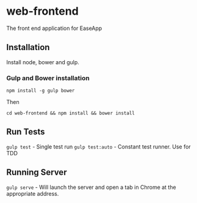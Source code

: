 # web-frontend
The front end application for EaseApp

## Installation

Install node, bower and gulp. 

### Gulp and Bower installation
`npm install -g gulp bower`

Then

`cd web-frontend && npm install && bower install`



## Run Tests
`gulp test` - Single test run
`gulp test:auto` - Constant test runner. Use for TDD

## Running Server
`gulp serve` - Will launch the server and open a tab in Chrome at the appropriate address.
